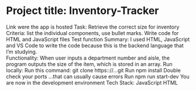 

# Project title:  Inventory-Tracker
Link were the app is hosted
Task: Retrieve the correct size for inventory
Criteria:  list the individual components, use bullet marks.
Write code for HTML and JavaScript files
Test function
Summary: I used HTML, JavaScript and VS Code to write the code because this is the backend language that I’m studying.  
Functionality: When user inputs a department number and aisle, the program outputs the size of the item, which is stored in an array.
Run locally:
Run this command: git clone https:://…git
Run npm install
Double check your ports …that can usually cause errors
Run npm run start-dev
You are now in the development environment
Tech Stack: 
JavaScript
HTML

